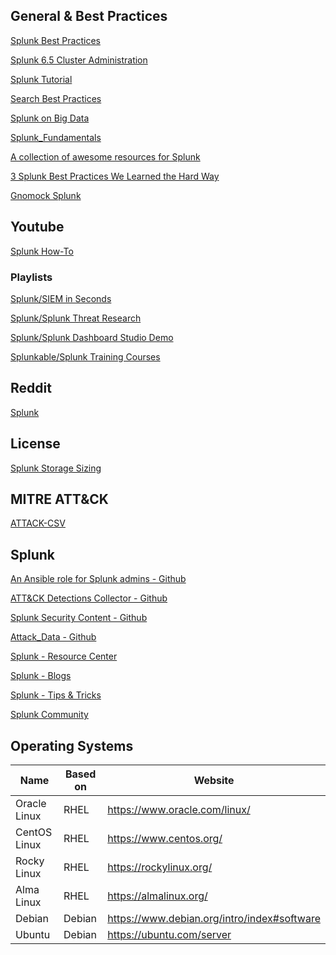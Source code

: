 ## General & Best Practices

[Splunk Best Practices](https://www.aplura.com/splunk-best-practices/)

[Splunk 6.5 Cluster Administration](https://github.com/juanlittledevil/splunk-cluster-training)

[Splunk Tutorial](https://www.tutorialspoint.com/splunk/splunk_tutorial.pdf)

[Search Best Practices](https://www.splunk.com/en_us/blog/customers/splunk-clara-fication-search-best-practices.html)

[Splunk on Big Data](https://splunkonbigdata.com/)

[Splunk_Fundamentals](https://github.com/paulinoprojects/Splunk_Fundamentals)

[A collection of awesome resources for Splunk](https://github.com/sduff/awesome-splunk)

[3 Splunk Best Practices We Learned the Hard Way](https://www.sp6.io/blog/3-splunk-best-practice-lessons-we-learned-the-hard-way/)

[Gnomock Splunk](https://github.com/orlangure/gnomock/tree/master/preset/splunk)

## Youtube

[Splunk How-To](https://www.youtube.com/@SplunkHowTo)

### Playlists

[Splunk/SIEM in Seconds](https://www.youtube.com/playlist?list=PLxkFdMSHYh3THHKq1pFp_FkQsNqjqTIAW)

[Splunk/Splunk Threat Research](https://www.youtube.com/playlist?list=PLxkFdMSHYh3T2VJ3mh4eUCdGLUwsEGnxc)

[Splunk/Splunk Dashboard Studio Demo](https://www.youtube.com/playlist?list=PLxkFdMSHYh3QfhADQP941q7bYwq5ksfJr)

[Splunkable/Splunk Training Courses](https://www.youtube.com/playlist?list=PL4_WMjvnNwYp1c8Aq6GhLxZgVFJPcaW_q)

## Reddit

[Splunk](https://www.reddit.com/r/Splunk/)

## License

[Splunk Storage Sizing](https://splunk-sizing.appspot.com/)

## MITRE ATT&CK

[ATTACK-CSV](https://github.com/kfriede/ATTACK-CSV)

## Splunk

[An Ansible role for Splunk admins - Github](https://github.com/splunk/ansible-role-for-splunk)

[ATT&CK Detections Collector - Github](https://github.com/splunk/attack-detections-collector)

[Splunk Security Content - Github](https://github.com/splunk/security_content)

[Attack_Data - Github](https://github.com/splunk/attack_data/)

[Splunk - Resource Center](https://www.splunk.com/en_us/resources.html)

[Splunk - Blogs](https://www.splunk.com/en_us/blog)

[Splunk - Tips & Tricks](https://www.splunk.com/en_us/blog/tips-and-tricks.html)

[Splunk Community](https://community.splunk.com/t5/Community/ct-p/en-us)

## Operating Systems
|     Name     | Based on |                   Website                   |
|--------------|----------|---------------------------------------------|
| Oracle Linux | RHEL     | https://www.oracle.com/linux/               |
| CentOS Linux | RHEL     | https://www.centos.org/                     |
| Rocky Linux  | RHEL     | https://rockylinux.org/                     |
| Alma Linux   | RHEL     | https://almalinux.org/                      |
| Debian       | Debian   | https://www.debian.org/intro/index#software |
| Ubuntu       | Debian   | https://ubuntu.com/server                   |
